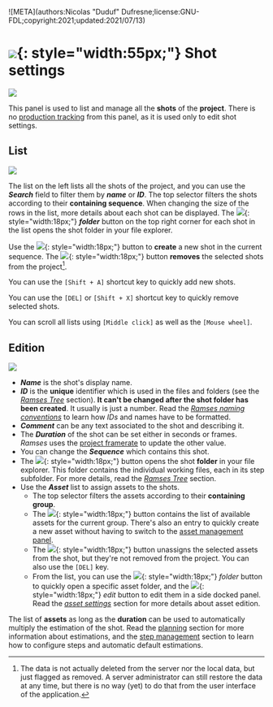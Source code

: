 ![META](authors:Nicolas "Duduf" Dufresne;license:GNU-FDL;copyright:2021;updated:2021/07/13)

# ![](/img/icons/shots.svg){: style="width:55px;"} Shot settings

![](/img/client/shots.png)

This panel is used to list and manage all the **shots** of the **project**. There is no [production tracking](production.md) from this panel, as it is used only to edit shot settings.

## List

![](/img/client/shotlist.png)

The list on the left lists all the shots of the project, and you can use the ***Search*** field to filter them by ***name*** or ***ID***. The top selector filters the shots according to their **containing sequence**.
When changing the size of the rows in the list, more details about each shot can be displayed. The ![](/img/icons/explore.svg){: style="width:18px;"} ***folder*** button on the top right corner for each shot in the list opens the shot folder in your file explorer.

Use the ![](/img/icons/add_sl.svg){: style="width:18px;"} button to **create** a new shot in the current sequence. The ![](/img/icons/remove_sl.svg){: style="width:18px;"} button **removes** the selected shots from the project[^1].

You can use the `[Shift + A]` shortcut key to quickly add new shots.

You can use the `[DEL]` or `[Shift + X]` shortcut key to quickly remove selected shots.

You can scroll all lists using `[Middle click]` as well as the `[Mouse wheel]`.

## Edition

![](/img/client/shotedition.png)

- ***Name*** is the shot's display name.
- ***ID*** is the **unique** identifier which is used in the files and folders (see the [*Ramses Tree*](../files/index.md) section). **It can't be changed after the shot folder has been created**. It usually is just a number. Read the [*Ramses naming conventions*](../files/naming.md) to learn how *IDs* and names have to be formatted.
- ***Comment*** can be any text associated to the shot and describing it.
- The ***Duration*** of the shot can be set either in seconds or frames. *Ramses* uses the [project framerate](projects.md) to update the other value.
- You can change the ***Sequence*** which contains this shot.
- The ![](/img/icons/go-to-explore-reveal-folder_sl.svg){: style="width:18px;"} button opens the shot **folder** in your file explorer. This folder contains the individual working files, each in its step subfolder. For more details, read the [*Ramses Tree*](../files/tree.md) section.
- Use the ***Asset*** list to assign assets to the shots.
    - The top selector filters the assets according to their **containing group**.
    - The ![](/img/icons/add_sl.svg){: style="width:18px;"} button contains the list of available assets for the current group. There's also an entry to quickly create a new asset without having to switch to the [asset management panel](assets.md).
    - The ![](/img/icons/remove_sl.svg){: style="width:18px;"} button unassigns the selected assets from the shot, but they're not removed from the project. You can also use the `[DEL]` key.
    - From the list, you can use the ![](/img/icons/explore.svg){: style="width:18px;"} *folder* button to quickly open a specific asset folder, and the ![](/img/icons/edit-comment-modify_sl.svg){: style="width:18px;"} *edit* button to edit them in a side docked panel. Read the [*asset settings*](assets.md) section for more details about asset edition.

The list of **assets** as long as the **duration** can be used to automatically multiply the estimation of the shot. Read the [planning](../../pipeline/planning.md) section for more information about estimations, and the [step management](steps.md) section to learn how to configure steps and automatic default estimations.

[^1]:
    The data is not actually deleted from the server nor the local data, but just flagged as removed. A server administrator can still restore the data at any time, but there is no way (yet) to do that from the user interface of the application.


